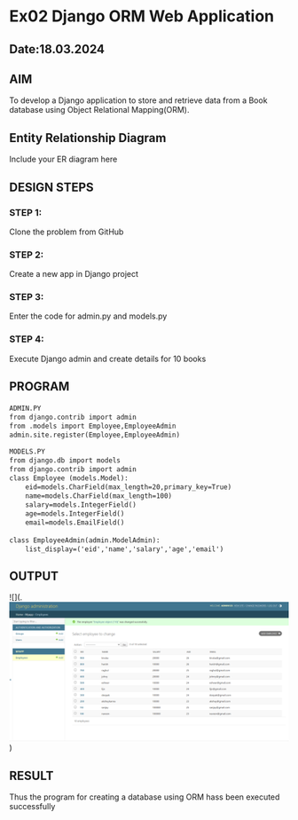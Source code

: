 # Ex02 Django ORM Web Application
## Date:18.03.2024 

## AIM
To develop a Django application to store and retrieve data from a Book database using Object Relational Mapping(ORM).

## Entity Relationship Diagram

Include your ER diagram here

## DESIGN STEPS

### STEP 1:
Clone the problem from GitHub

### STEP 2:
Create a new app in Django project

### STEP 3:
Enter the code for admin.py and models.py

### STEP 4:
Execute Django admin and create details for 10 books

## PROGRAM

```
ADMIN.PY
from django.contrib import admin
from .models import Employee,EmployeeAdmin
admin.site.register(Employee,EmployeeAdmin)
```
```
MODELS.PY
from django.db import models
from django.contrib import admin
class Employee (models.Model):
    eid=models.CharField(max_length=20,primary_key=True)
    name=models.CharField(max_length=100)
    salary=models.IntegerField()
    age=models.IntegerField()
    email=models.EmailField()
 
class EmployeeAdmin(admin.ModelAdmin):
    list_display=('eid','name','salary','age','email')
```



## OUTPUT

![](.![alt text](<Screenshot 2024-03-18 220811.png>))

## RESULT
Thus the program for creating a database using ORM hass been executed successfully
